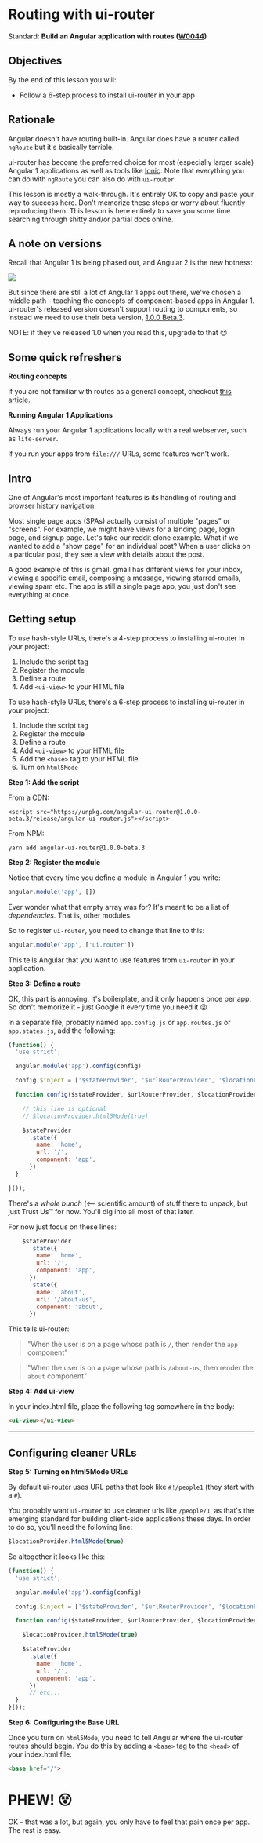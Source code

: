 # Routing with ui-router

Standard: **Build an Angular application with routes (<a href="#">W0044</a>)**

## Objectives

By the end of this lesson you will:

- Follow a 6-step process to install ui-router in your app

## Rationale

Angular doesn't have routing built-in.  Angular does have a router called `ngRoute` but it's basically terrible.

ui-router has become the preferred choice for most (especially larger scale) Angular 1 applications as well as tools like [Ionic](http://ionicframework.com/). Note that everything you can do with `ngRoute` you can also do with `ui-router`.

This lesson is mostly a walk-through.  It's entirely OK to copy and paste your way to success here.  Don't memorize these steps or worry about fluently reproducing them.  This lesson is here entirely to save you some time searching through shitty and/or partial docs online.

## A note on versions

Recall that Angular 1 is being phased out, and Angular 2 is the new hotness:

![](../images/angular-versions.png)

But since there are still a lot of Angular 1 apps out there, we've chosen a middle path - teaching the concepts of component-based apps in Angular 1.  ui-router's released version doesn't support routing to components, so instead we need to use their beta version, [1.0.0 Beta.3](https://ui-router.github.io/blog/uirouter-1.0.0-beta.3/).

NOTE: if they've released 1.0 when you read this, upgrade to that 😉

## Some quick refreshers

**Routing concepts**

If you are not familiar with routes as a general concept, checkout [this article](https://github.com/gSchool/software-patterns-curriculum/blob/master/Routing.md).

**Running Angular 1 Applications**

Always run your Angular 1 applications locally with a real webserver, such as `lite-server`.

If you run your apps from `file:///` URLs, some features won't work.

## Intro

One of Angular's most important features is its handling of routing and browser history navigation.

Most single page apps (SPAs) actually consist of multiple "pages" or "screens". For example, we might have views for a landing page, login page, and signup page. Let's take our reddit clone example.  What if we wanted to add a "show page" for an individual post?  When a user clicks on a particular post, they see a view with details about the post.

A good example of this is gmail. gmail has different views for your inbox, viewing a specific email, composing a message, viewing starred emails, viewing spam etc.  The app is still a single page app, you just don't see everything at once.

## Getting setup

To use hash-style URLs, there's a 4-step process to installing ui-router in your project:

1. Include the script tag
1. Register the module
1. Define a route
1. Add `<ui-view>` to your HTML file

To use hash-style URLs, there's a 6-step process to installing ui-router in your project:

1. Include the script tag
1. Register the module
1. Define a route
1. Add `<ui-view>` to your HTML file
1. Add the `<base>` tag to your HTML file
1. Turn on `html5Mode`

**Step 1: Add the script**

From a CDN:

```
<script src="https://unpkg.com/angular-ui-router@1.0.0-beta.3/release/angular-ui-router.js"></script>
```

From NPM:

```
yarn add angular-ui-router@1.0.0-beta.3
```

**Step 2: Register the module**

Notice that every time you define a module in Angular 1 you write:

```js
angular.module('app', [])
```

Ever wonder what that empty array was for?  It's meant to be a list of _dependencies_.  That is, other modules.

So to register `ui-router`, you need to change that line to this:

```js
angular.module('app', ['ui.router'])
```

This tells Angular that you want to use features from `ui-router` in your application.

**Step 3: Define a route**

OK, this part is annoying.  It's boilerplate, and it only happens once per app.  So don't memorize it - just Google it every time you need it 😜

In a separate file, probably named `app.config.js` or `app.routes.js` or `app.states.js`, add the following:

```js
(function() {
  'use strict';

  angular.module('app').config(config)

  config.$inject = ['$stateProvider', '$urlRouterProvider', '$locationProvider']

  function config($stateProvider, $urlRouterProvider, $locationProvider){

    // this line is optional
    // $locationProvider.html5Mode(true)

    $stateProvider
      .state({
        name: 'home',
        url: '/',
        component: 'app',
      })
  }

}());
```

There's a _whole bunch_ (<-- scientific amount) of stuff there to unpack, but just Trust Us™ for now.  You'll dig into all most of that later.

For now just focus on these lines:

```js
    $stateProvider
      .state({
        name: 'home',
        url: '/',
        component: 'app',
      })
      .state({
        name: 'about',
        url: '/about-us',
        component: 'about',
      })
```

This tells ui-router:

> "When the user is on a page whose path is `/`, then render the `app` component"

> "When the user is on a page whose path is `/about-us`, then render the `about` component"

**Step 4: Add ui-view**

In your index.html file, place the following tag somewhere in the body:

```html
<ui-view></ui-view>
```

---

## Configuring cleaner URLs

**Step 5: Turning on html5Mode URLs**

By default ui-router uses URL paths that look like `#!/people1` (they start with a `#`).

You probably want `ui-router` to use cleaner urls like `/people/1`, as that's the emerging standard for building client-side applications these days.  In order to do so, you'll need the following line:

```js
$locationProvider.html5Mode(true)
```

So altogether it looks like this:

```js
(function() {
  'use strict';

  angular.module('app').config(config)

  config.$inject = ['$stateProvider', '$urlRouterProvider', '$locationProvider']

  function config($stateProvider, $urlRouterProvider, $locationProvider){

    $locationProvider.html5Mode(true)

    $stateProvider
      .state({
        name: 'home',
        url: '/',
        component: 'app',
      })
      // etc...
  }
}());
```

**Step 6: Configuring the Base URL**

Once you turn on `html5Mode`, you need to tell Angular where the ui-router routes should begin.  You do this by adding a `<base>` tag to the `<head>` of your index.html file:

```html
<base href="/">
```

# PHEW! 😵

OK - that was a lot, but again, you only have to feel that pain once per app.  The rest is easy.
